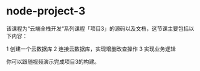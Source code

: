 # node-project-3

该课程为“云端全栈开发“系列课程「项目3」的源码以及文档，这节课主要包括以下内容：

1 创建一个云数据库
2 连接云数据库，实现增删改查操作
3 实现业务逻辑

你可以跟随视频演示完成项目3的构建。
